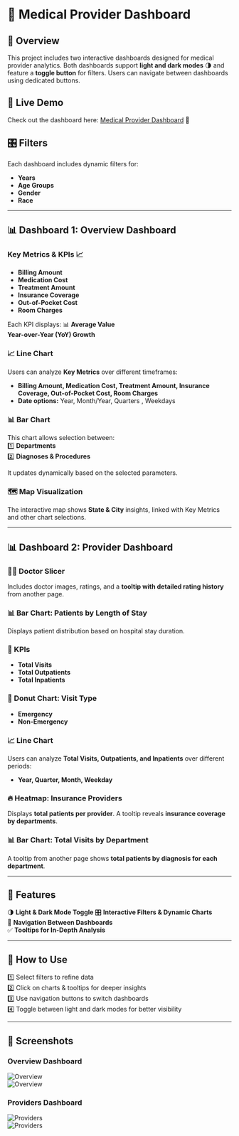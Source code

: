 # 🏥 Medical Provider Dashboard  

## 📌 Overview  
This project includes two interactive dashboards designed for medical provider analytics. Both dashboards support **light and dark modes** 🌗 and feature a **toggle button** for filters. Users can navigate between dashboards using dedicated buttons.  

## 🔗 Live Demo  
Check out the dashboard here: [Medical Provider Dashboard](https://app.powerbi.com/view?r=eyJrIjoiMTg5MTQ2NDYtOWYzNS00N2VkLTg5ZDAtZmNjMmExNjJkZmVkIiwidCI6ImJkMGQ4ZDNmLTJjODYtNGRhMC04Y2FhLWZlNjFlNzNlNGQ5MyIsImMiOjEwfQ%3D%3D) 🚀  


## 🎛️ Filters  
Each dashboard includes dynamic filters for:  
- **Years**  
- **Age Groups** 
- **Gender** 
- **Race**   

---

## 📊 Dashboard 1: Overview Dashboard  
### Key Metrics & KPIs 📈  
- **Billing Amount**   
- **Medication Cost**  
- **Treatment Amount**  
- **Insurance Coverage**   
- **Out-of-Pocket Cost**   
- **Room Charges** 

Each KPI displays: 📊
**Average Value**  
 **Year-over-Year (YoY) Growth**  

### 📈 Line Chart  
Users can analyze **Key Metrics** over different timeframes:  
- **Billing Amount, Medication Cost, Treatment Amount, Insurance Coverage, Out-of-Pocket Cost, Room Charges**  
- **Date options:** Year, Month/Year, Quarters , Weekdays

### 📊 Bar Chart  
This chart allows selection between:  
1️⃣ **Departments**   
2️⃣ **Diagnoses & Procedures** 

It updates dynamically based on the selected parameters.  

### 🗺️ Map Visualization  
The interactive map shows **State & City** insights, linked with Key Metrics and other chart selections.  

---

## 📊 Dashboard 2: Provider Dashboard  
### 👨‍⚕️ Doctor Slicer  
Includes doctor images, ratings, and a **tooltip with detailed rating history** from another page.  

### 📊 Bar Chart: Patients by Length of Stay  
Displays patient distribution based on hospital stay duration.  

### 📌 KPIs  
- **Total Visits**   
- **Total Outpatients**   
- **Total Inpatients**   

### 🍩 Donut Chart: Visit Type  
- **Emergency**  
- **Non-Emergency**  

### 📈 Line Chart  
Users can analyze **Total Visits, Outpatients, and Inpatients** over different periods:  
- **Year, Quarter, Month, Weekday**  

### 🔥 Heatmap: Insurance Providers  
Displays **total patients per provider**. A tooltip reveals **insurance coverage by departments**.  

### 📊 Bar Chart: Total Visits by Department  
A tooltip from another page shows **total patients by diagnosis for each department**.  

---

## 🚀 Features  
🌗   **Light & Dark Mode Toggle** 
🎛️  **Interactive Filters & Dynamic Charts**  
🔄 **Navigation Between Dashboards**   
✅ **Tooltips for In-Depth Analysis**   
 

---

## 📌 How to Use  
1️⃣ Select filters to refine data  
2️⃣ Click on charts & tooltips for deeper insights  
3️⃣ Use navigation buttons to switch dashboards  
4️⃣ Toggle between light and dark modes for better visibility  

---


## 📸 Screenshots  

### Overview Dashboard  
![Overview](https://github.com/sofoq/Power_BI_Medical-Provider-Dashboard/blob/main/Overview_Light.png)  
![Overview](https://github.com/sofoq/Power_BI_Medical-Provider-Dashboard/blob/main/Overview_Dark.png)  

### Providers Dashboard  
![Providers](https://github.com/sofoq/Power_BI_Medical-Provider-Dashboard/blob/main/Provider_Light.png)  
![Providers](https://github.com/sofoq/Power_BI_Medical-Provider-Dashboard/blob/main/Providers_Dark.png)  

